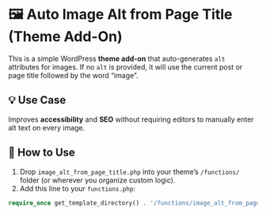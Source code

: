 # 🖼️ Auto Image Alt from Page Title (Theme Add-On)

This is a simple WordPress **theme add-on** that auto-generates `alt` attributes for images. If no `alt` is provided, it will use the current post or page title followed by the word “image”.

## 💡 Use Case

Improves **accessibility** and **SEO** without requiring editors to manually enter alt text on every image.

## 📂 How to Use

1. Drop `image_alt_from_page_title.php` into your theme’s `/functions/` folder (or wherever you organize custom logic).
2. Add this line to your `functions.php`:

```php
require_once get_template_directory() . '/functions/image_alt_from_page_title.php';
